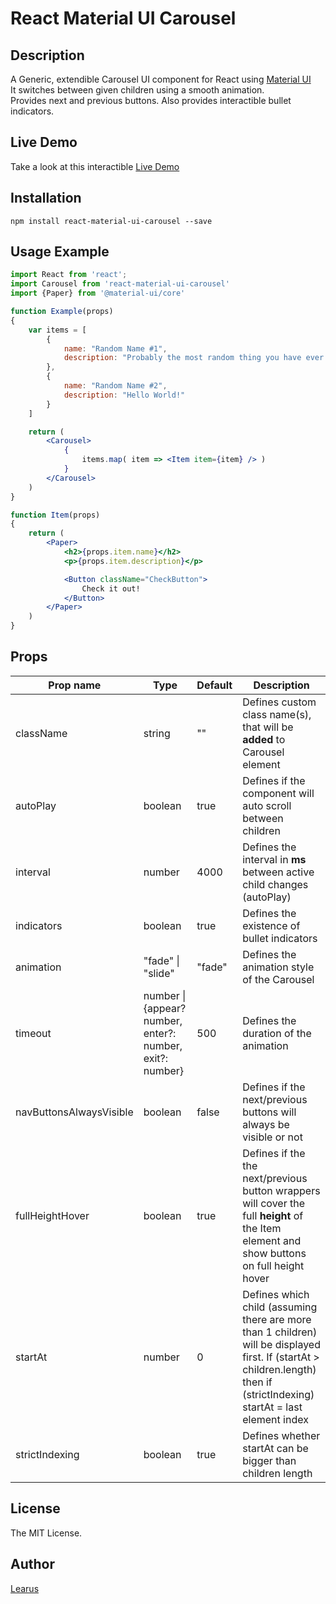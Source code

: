 # React Material UI Carousel

## Description

A Generic, extendible Carousel UI component for React using [Material UI](https://material-ui.com/)  
It switches between given children using a smooth animation.  
Provides next and previous buttons.
Also provides interactible bullet indicators.

## Live Demo

Take a look at this interactible [Live Demo](https://learus.github.io/react-material-ui-carousel)

## Installation

```shell
npm install react-material-ui-carousel --save
```

## Usage Example

```jsx
import React from 'react';
import Carousel from 'react-material-ui-carousel'
import {Paper} from '@material-ui/core'

function Example(props)
{
    var items = [
        {
            name: "Random Name #1",
            description: "Probably the most random thing you have ever seen!"
        },
        {
            name: "Random Name #2",
            description: "Hello World!"
        }
    ]

    return (
        <Carousel>
            {
                items.map( item => <Item item={item} /> )
            }
        </Carousel>
    )
}

function Item(props)
{
    return (
        <Paper>
            <h2>{props.item.name}</h2>
            <p>{props.item.description}</p>

            <Button className="CheckButton">
                Check it out!
            </Button>
        </Paper>
    )
}
```

## Props

| Prop name               | Type                                                       | Default | Description                                                                                                                                                                 |
| ----------------------- | ---------------------------------------------------------- | ------- | --------------------------------------------------------------------------------------------------------------------------------------------------------------------------- |
| className               | string                                                     | ""      | Defines custom class name(s), that will be **added** to Carousel element                                                                                                    |
| autoPlay                | boolean                                                    | true    | Defines if the component will auto scroll between children                                                                                                                  |
| interval                | number                                                     | 4000    | Defines the interval in **ms** between active child changes (autoPlay)                                                                                                      |
| indicators              | boolean                                                    | true    | Defines the existence of bullet indicators                                                                                                                                  |
| animation               | "fade"  \| "slide"                                         | "fade"  | Defines the animation style of the Carousel                                                                                                                                 |
| timeout                 | number  \| {appear? number, enter?: number, exit?: number} | 500     | Defines the duration of the animation                                                                                                                                       |
| navButtonsAlwaysVisible | boolean                                                    | false   | Defines if the next/previous buttons will always be visible or not                                                                                                          |
| fullHeightHover         | boolean                                                    | true    | Defines if the the next/previous button wrappers will cover the full **height** of the Item element and show buttons on full height hover                                   |
| startAt                 | number                                                     | 0       | Defines which child (assuming there are more than 1 children) will be displayed first. If (startAt > children.length) then if (strictIndexing) startAt = last element index |
| strictIndexing          | boolean                                                    | true    | Defines whether startAt can be bigger than children length                                                                                                                  |

## License

The MIT License.

## Author

[Learus](learus.github.io)

